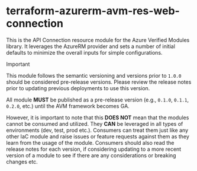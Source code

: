# terraform-azurerm-avm-res-web-connection

This is the API Connection resource module for the Azure Verified Modules library. It leverages the AzureRM provider and sets a number of initial defaults to minimize the overall inputs for simple configurations.

> [!IMPORTANT]
> This module follows the semantic versioning and versions prior to `1.0.0` should be considered pre-release versions. Please review the release notes prior to updating previous deployments to use this version.
>
> All module **MUST** be published as a pre-release version (e.g., `0.1.0`, `0.1.1`, `0.2.0`, etc.) until the AVM framework becomes GA.
>
> However, it is important to note that this **DOES NOT** mean that the modules cannot be consumed and utilized. They **CAN** be leveraged in all types of environments (dev, test, prod etc.). Consumers can treat them just like any other IaC module and raise issues or feature requests against them as they learn from the usage of the module. Consumers should also read the release notes for each version, if considering updating to a more recent version of a module to see if there are any considerations or breaking changes etc.
